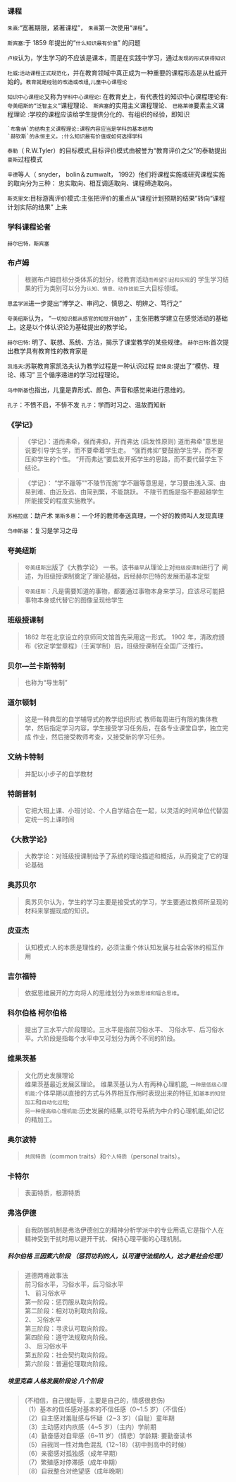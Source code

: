 ### 课程

`朱熹`:“宽著期限，紧著课程”， `朱熹`第一次使用“`课程`”。

`斯宾塞`:于 1859 年提出的“`什么知识最有价值`” 的问题

`卢梭`认为，学生学习的不应该是课本，而是在实践中学习，通过`发现的形式获得知识`

`杜威`:`活动课程正式规范化`，并在教育领域中真正成为一种重要的课程形态是从杜威开始的。`教育就是经验的改造或改组`,`儿童中心课程论`


`知识中心课程论`又称为`学科中心课程论`:
    在教育史上，有代表性的知识中心课程理论有:
    `夸美纽斯的“泛智主义”`课程理论、
    `斯宾塞`的实用主义课程理论、
    `巴格莱德`要素主义课程理论 :学校的课程应该给学生提供分化的、有组织的经验，即知识

    `布鲁纳`的结构主义课程理论:课程内容应当是学科的基本结构
    `赫钦斯`的永恒主义。:什么知识最有价值或如何选择学科

`泰勒`（ R.W.Tyler）的目标模式,目标评价模式由被誉为“教育评价之父”的泰勒提出
`豪斯`过程模式

`辛德`等人（ snyder， bolin＆zumwalt， 1992）他们将课程实施或研究课程实施的取向分为三种：
    忠实取向、相互调适取向、课程缔造取向。

`斯克里文`:目标游离评价模式:主张把评价的重点从“课程计划预期的结果”转向“课程计划实际的结果” 上来    

### 学科课程论者
    赫尔巴特，斯宾塞

### 布卢姆
>   根据布卢姆目标分类体系的划分，经教育活动`而希望引起和实现`的
    学生学习结果的行为类别可以分为`认知、情意、动作技能`三大目标领域。


`思孟学派`进一步提出“博学之、审问之、慎思之、明辨之、笃行之”

`夸美纽斯`认为， “`一切知识都从感官的知觉开始的`” ，主张把教学建立在感觉活动的基础上。这是以个体认识论为基础提出的教学论。

`赫尔巴特`: 明了、联想、系统、方法，揭示了课堂教学的某些规律。
`赫尔巴特`:首次提出教学具有教育性的教育家是

`凯洛夫`:苏联教育家凯洛夫认为教学过程是一种认识过程
`昆体良`:提出了“模仿、理论、练习” 三个循序递进的学习过程理论。


`乌申斯基`也指出，儿童是靠形式、颜色、声音和感觉来进行思维的。

`孔子`：不愤不启，不悱不发
`孔子`：学而时习之、温故而知新

### 《学记》
>   《学记》：道而弗牵，强而弗抑，开而弗达 (启发性原则)
    道而弗牵”意思是说要引导学生学，而不要牵着学生走。
    “强而弗抑”要鼓励学生学，而不要压抑学生的个性。
    “开而弗达”要启发开拓学生的思路，而不要代替学生下结论。

>   《学记》： “学不躐等”“不陵节而施”学不躐等意思是，学习要由浅入深、由易到难、由近及远、由简到繁，不能跳跃。
不陵节而施是指不要超越学生所能接受的程度实施教学。

`苏格拉底`：助产术
`第斯多惠`：一个坏的教师奉送真理，一个好的教师叫人发现真理


`乌申斯基`：复习是学习之母

### 夸美纽斯
>   `夸美纽斯`出版了《大教学论》 一书。该书`最早`从理论上对`班级授课制`进行了
阐述，为班级授课制奠定了理论基础，后经赫尔巴特的发展而基本定型

>   `夸美纽斯`：凡是需要知道的事物，都要通过事物本身来学习，应该尽可能把事物本身或代替它的图像呈现给学生

### 班级授课制
>   1862 年在北京设立的京师同文馆首先采用这一形式。
>   1902 年，清政府颁布《钦定学堂章程》（壬寅学制）后，班级授课制在全国广泛推行。

### 贝尔—兰卡斯特制
>   也称为“导生制”     

### 道尔顿制
>   这是一种典型的自学辅导式的教学组织形式
    教师每周进行有限的集体教学，然后指定学习内容，学生接受学习任务后，在各专业课堂自学，独立完成
    作业，然后接受教师考查，又接受新的学习任务。

### 文纳卡特制
>   并配以小步子的自学教材    

### 特朗普制
>   它把大班上课、小班讨论、个人自学结合在一起，以灵活的时间单位代替固定统一的上课时间    

### 《大教学论》
>   大教学论：对班级授课制给予了系统的理论描述和概括，从而奠定了它的理论基础

### 奥苏贝尔    
>   奥苏贝尔认为，学生的学习主要是接受式的学习，学生要通过教师所呈现的材料来掌握现成的知识。


### 皮亚杰
>   认知模式:人的本质是理性的，必须注重个体认知发展与社会客体的相互作用

### 吉尔福特
>   依据思维展开的方向将人的思维划分为`发散思维和辐合思维`。


### 科尔伯格 柯尔伯格
>   提出了三水平六阶段理论。三水平是指前习俗水平、
习俗水平、后习俗水平。六阶段是指每个水平中又可划分为两个不同的阶段。

### 维果茨基
>   文化历史发展理论          
>   维果茨基最近发展区理论。
维果茨基认为人有两种心理机能,
    `一种是低级心理机能`:个体早期以直接的方式与外界相互作用时表现出来的特征,如`基本的知觉加工`和`自动化过程`;       
    `另一种是高级心理机能`:历史发展的结果,以符号系统为中介的心理机能,如记忆的精加工。

### 奥尔波特
>   `共同特质`（common traits）和`个人特质`（personal traits）。

### 卡特尔
>   表面特质，根源特质

### 弗洛伊德
>   自我防御机制是弗洛伊德创立的精神分析学派中的专业用语,它是指个人在精神受到干扰时用以避开干扰、保持心理平衡的心理机制。

##### 科尔伯格 三因素六阶段 （惩罚功利的人，认可遵守法规的人，这才是社会伦理）
>   道德两难故事法     
    前习俗水平，习俗水平，后习俗水平                                       
    1、 前习俗水平                                    
        第一阶段：惩罚服从取向阶段。                                    
        第二阶段：相对功利取向阶段。                                     
    2、 习俗水平                                    
        第三阶段：寻求认可取向阶段。                                    
        第四阶段：遵守法规取向阶段。                                    
    3、 后习俗水平                                    
        第五阶段：社会契约取向阶段。                                    
        第六阶段：普遍伦理取向阶段。                                    
##### 埃里克森 人格发展阶段论  八个阶段
>   (不相信，自己很耻辱，主要是自己的，情感很悲伤)         
（1）基本的信任感对基本的不信任感（0~1.5 岁）（不信任）         
（2）自主感对羞耻感与怀疑（2~3 岁）（自耻）童年期         
（3）主动感对内疚感（4~5 岁）（主内）学前期         
（4）勤奋感对自卑感（6~11 岁）（情悲）学龄期:  要勤奋读书         
（5）自我同一性对角色混乱（12~18）（初中到高中的时候）         
（6）亲密感对孤独感（成年早期）         
（7）繁殖感对停滞感（成年中期）         
（8）自我整合对绝望感（成年晚期）         
